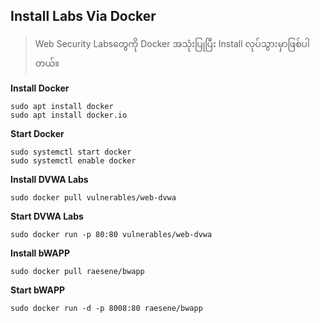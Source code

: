 ## Install Labs Via Docker
> Web Security Labsတွေကို Docker အသုံးပြုပြီး Install လုပ်သွားမှာဖြစ်ပါတယ်။<br>

**Install Docker**
```
sudo apt install docker
sudo apt install docker.io
```

**Start Docker**
```
sudo systemctl start docker
sudo systemctl enable docker
```

**Install DVWA Labs**
```
sudo docker pull vulnerables/web-dvwa
```

**Start DVWA Labs**
```
sudo docker run -p 80:80 vulnerables/web-dvwa
```

**Install bWAPP**
```
sudo docker pull raesene/bwapp
```

**Start bWAPP**
```
sudo docker run -d -p 8008:80 raesene/bwapp
```
